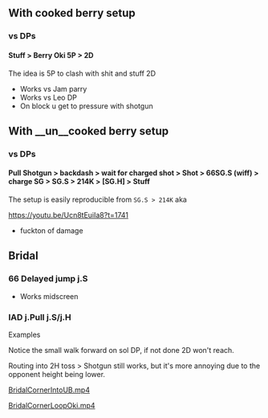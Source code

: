 
## With **cooked** berry setup

### vs DPs

#### Stuff > Berry Oki 5P > 2D

The idea is 5P to clash with shit and stuff 2D

+ Works vs Jam parry
+ Works vs Leo DP
+ On block u get to pressure with shotgun

## With **__un__cooked** berry setup

### vs DPs

#### Pull Shotgun > backdash > wait for charged shot > Shot > 66SG.S (wiff) > charge SG > SG.S > 214K > [SG.H] > Stuff

The setup is easily reproducible from `SG.S > 214K` aka 

https://youtu.be/Ucn8tEuiIa8?t=1741

+ fuckton of damage


## Bridal


### 66 Delayed jump j.S

-  Works midscreen

### IAD j.Pull j.S/j.H

Examples

Notice the small walk forward on sol DP, if not done 2D won't reach.

Routing into 2H toss > Shotgun still works, but it's more annoying due to the opponent height being lower.

[BridalCornerIntoUB.mp4](src%2FBridal%2FBridalCornerIntoUB.mp4)

[BridalCornerLoopOki.mp4](src%2FBridal%2FBridalCornerLoopOki.mp4)